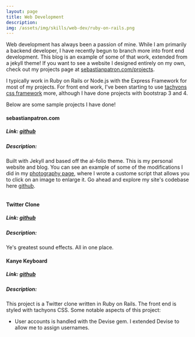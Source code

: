 ```yaml
---
layout: page
title: Web Development
description: 
img: /assets/img/skills/web-dev/ruby-on-rails.png
---
```


Web development has always been a passion of mine. While I am primarily a backend developer, I have recently begun to branch more into front end development. This blog is an example of some of that work, extended from a jekyll theme! If you want to see a website I designed entirely on my own, check out my projects page at [sebastianpatron.com/projects][projects-site].

I typically work in Ruby on Rails or Node.js with the Express Framework for most of my projects. For front end work, I've been starting to use [tachyons css framework][tachyons] more, although I have done projects with bootstrap 3 and 4.

Below are some sample projects I have done!

#### sebastianpatron.com
##### Link: [github][sebastianpatron-github-io]
##### Description:
Built with Jekyll and based off the al-folio theme. This is my personal website and blog. You can see an example of some of the modifications I did in my [photography page][photography-page], where I wrote a custome script that allows you to click on an image to enlarge it. Go ahead and explore my site's codebase here [github][sebastianpatron-github-io].


<div class="">
    <img class="col three" src="{{ site.baseurl }}/assets/img/skills/web-dev/twitter_clone.png" alt="" title="budapest"/>
</div>

#### Twitter Clone
##### Link: [github][twitter-clone]
##### Description: 
Ye's greatest sound effects. All in one place.


#### Kanye Keyboard
##### Link: [github][kanye-keyboard]
##### Description: 
This project is a Twitter clone written in Ruby on Rails. The front end is styled with tachyons CSS. Some notable aspects of this project:
- User accounts is handled with the Devise gem. I extended Devise to allow me to assign usernames.


[projects-site]: http://sebastianpatron.com/projects
[sebastianpatron-github-io]: https://github.com/seb-patron/seb-patron.github.io
[photography-page]:http://localhost:4000/skills/3_photography/
[tachyons]: http://tachyons.io
[twitter-clone]: https://github.com/seb-patron/ROR-Twitter-Clone
[kanye-keyboard]: http://sebastianpatron.com/kanye-sounds/